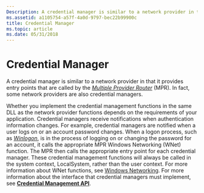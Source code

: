 ```yaml
---
Description: A credential manager is similar to a network provider in that it provides entry points that are called by the Multiple Provider Router (MPR). In fact, some network providers are also credential managers.
ms.assetid: a1105754-a57f-4a0d-9797-bec22b99900c
title: Credential Manager
ms.topic: article
ms.date: 05/31/2018
---
```


# Credential Manager

A credential manager is similar to a network provider in that it provides entry points that are called by the [*Multiple Provider Router*](https://docs.microsoft.com/windows/desktop/SecGloss/m-gly) (MPR). In fact, some network providers are also credential managers.

Whether you implement the credential management functions in the same DLL as the network provider functions depends on the requirements of your application. Credential managers receive notifications when authentication information changes. For example, credential managers are notified when a user logs on or an account password changes. When a logon process, such as [*Winlogon*](https://docs.microsoft.com/windows/desktop/SecGloss/w-gly), is in the process of logging on or changing the password for an account, it calls the appropriate MPR Windows Networking (WNet) function. The MPR then calls the appropriate entry point for each credential manager. These credential management functions will always be called in the system context, LocalSystem, rather than the user context. For more information about WNet functions, see [Windows Networking](https://docs.microsoft.com/windows/desktop/WNet/windows-networking-wnet-). For more information about the interface that credential managers must implement, see [**Credential Management API**](credential-management-api.md).

 

 



